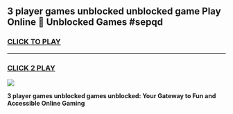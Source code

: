 
## 3 player games unblocked unblocked game Play Online 👋 Unblocked Games #sepqd
<h3>
<a href="https://premium.freeplayer.one?title=3_player_games_unblocked&ref=21F">CLICK TO PLAY</a></h3>
<hr>

<h3>
<a href="https://premium.freeplayer.one?title=3_player_games_unblocked&ref=21F">CLICK 2 PLAY</a>
  
</h3>

<a href="https://premium.freeplayer.one?title=3_player_games_unblocked&ref=21F/"><img src="https://clearcache.store/games.png"></a>


**3 player games unblocked games unblocked: Your Gateway to Fun and Accessible Online Gaming**
